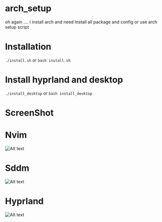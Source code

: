 # arch_setup

oh again .... i install arch and need Install all package and config 
or use arch setup script

# Installation

```./install.sh```
or
```bash install.sh```

# Install hyprland and desktop
```./install_desktop```
or
```bash install_desktop```

# ScreenShot

# Nvim
![Alt text](https://camo.githubusercontent.com/c6c38eef47a0cfa9a5a46505a77da416b2ca724e71543f85c97a0cc3dba769ad/68747470733a2f2f6e76636861642e636f6d2f62616e6e65722e77656270)


# Sddm
![Alt text](https://github.com/aczw/sddm-theme-corners/blob/main/preview/glacier.png)

# Hyprland 

![Alt text]([https://github.com/aczw/sddm-theme-corners/blob/main/preview/glacier.png](https://github.com/dev-grix/arch_setup/blob/main/src/IMG_20230606_101109.jpg)https://github.com/dev-grix/arch_setup/blob/main/src/IMG_20230606_101109.jpg)








